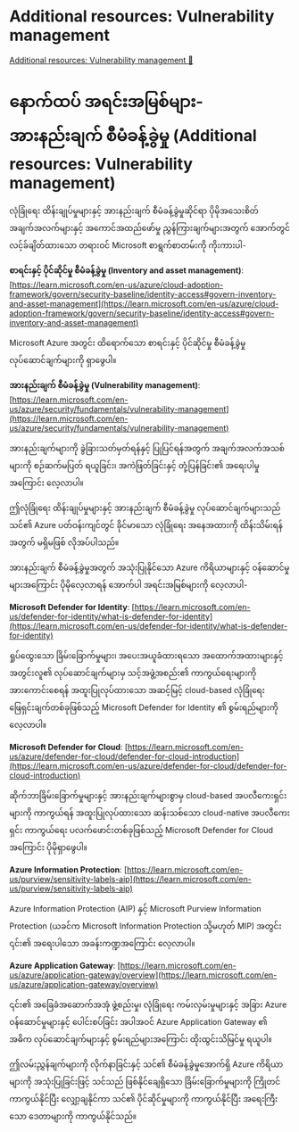 # Additional resources: Vulnerability management

[Additional resources: Vulnerability management 🔗](https://www.coursera.org/learn/cybersecurity-tools-and-technologies/supplement/zjOf8/additional-resources-vulnerability-management)

# နောက်ထပ် အရင်းအမြစ်များ- အားနည်းချက် စီမံခန့်ခွဲမှု (Additional resources: Vulnerability management)

လုံခြုံရေး ထိန်းချုပ်မှုများနှင့် အားနည်းချက် စီမံခန့်ခွဲမှုဆိုင်ရာ ပိုမိုအသေးစိတ် အချက်အလက်များနှင့် အကောင်အထည်ဖော်မှု ညွှန်ကြားချက်များအတွက် အောက်တွင် လင့်ခ်ချိတ်ထားသော တရားဝင် Microsoft စာရွက်စာတမ်းကို ကိုးကားပါ-

**စာရင်းနှင့် ပိုင်ဆိုင်မှု စီမံခန့်ခွဲမှု (Inventory and asset management)**: [https://learn.microsoft.com/en-us/azure/cloud-adoption-framework/govern/security-baseline/identity-access#govern-inventory-and-asset-management](https://learn.microsoft.com/en-us/azure/cloud-adoption-framework/govern/security-baseline/identity-access#govern-inventory-and-asset-management)

Microsoft Azure အတွင်း ထိရောက်သော စာရင်းနှင့် ပိုင်ဆိုင်မှု စီမံခန့်ခွဲမှု လုပ်ဆောင်ချက်များကို ရှာဖွေပါ။

**အားနည်းချက် စီမံခန့်ခွဲမှု (Vulnerability management)**: [https://learn.microsoft.com/en-us/azure/security/fundamentals/vulnerability-management](https://learn.microsoft.com/en-us/azure/security/fundamentals/vulnerability-management)

အားနည်းချက်များကို ခွဲခြားသတ်မှတ်ရန်နှင့် ပြုပြင်ရန်အတွက် အချက်အလက်အသစ်များကို စဉ်ဆက်မပြတ် ရယူခြင်း၊ အကဲဖြတ်ခြင်းနှင့် တုံ့ပြန်ခြင်း၏ အရေးပါမှုအကြောင်း လေ့လာပါ။

ဤလုံခြုံရေး ထိန်းချုပ်မှုများနှင့် အားနည်းချက် စီမံခန့်ခွဲမှု လုပ်ဆောင်ချက်များသည် သင်၏ Azure ပတ်ဝန်းကျင်တွင် ခိုင်မာသော လုံခြုံရေး အနေအထားကို ထိန်းသိမ်းရန်အတွက် မရှိမဖြစ် လိုအပ်ပါသည်။

အားနည်းချက် စီမံခန့်ခွဲမှုအတွက် အသုံးပြုနိုင်သော Azure ကိရိယာများနှင့် ဝန်ဆောင်မှုများအကြောင်း ပိုမိုလေ့လာရန် အောက်ပါ အရင်းအမြစ်များကို လေ့လာပါ-

**Microsoft Defender for Identity**: [https://learn.microsoft.com/en-us/defender-for-identity/what-is-defender-for-identity](https://learn.microsoft.com/en-us/defender-for-identity/what-is-defender-for-identity)

ရှုပ်ထွေးသော ခြိမ်းခြောက်မှုများ၊ အပေးအယူခံထားရသော အထောက်အထားများနှင့် အတွင်းလူ၏ လုပ်ဆောင်ချက်များမှ သင့်အဖွဲ့အစည်း၏ ကာကွယ်ရေးများကို အားကောင်းစေရန် အထူးပြုလုပ်ထားသော အဆင့်မြင့် cloud-based လုံခြုံရေး ဖြေရှင်းချက်တစ်ခုဖြစ်သည့် Microsoft Defender for Identity ၏ စွမ်းရည်များကို လေ့လာပါ။

**Microsoft Defender for Cloud**: [https://learn.microsoft.com/en-us/azure/defender-for-cloud/defender-for-cloud-introduction](https://learn.microsoft.com/en-us/azure/defender-for-cloud/defender-for-cloud-introduction)

ဆိုက်ဘာခြိမ်းခြောက်မှုများနှင့် အားနည်းချက်များစွာမှ cloud-based အပလီကေးရှင်းများကို ကာကွယ်ရန် အထူးပြုလုပ်ထားသော ဆန်းသစ်သော cloud-native အပလီကေးရှင်း ကာကွယ်ရေး ပလက်ဖောင်းတစ်ခုဖြစ်သည့် Microsoft Defender for Cloud အကြောင်း ပိုမိုရှာဖွေပါ။

**Azure Information Protection**: [https://learn.microsoft.com/en-us/purview/sensitivity-labels-aip](https://learn.microsoft.com/en-us/purview/sensitivity-labels-aip)

Azure Information Protection (AIP) နှင့် Microsoft Purview Information Protection (ယခင်က Microsoft Information Protection သို့မဟုတ် MIP) အတွင်း ၎င်း၏ အရေးပါသော အခန်းကဏ္ဍအကြောင်း လေ့လာပါ။

**Azure Application Gateway**: [https://learn.microsoft.com/en-us/azure/application-gateway/overview](https://learn.microsoft.com/en-us/azure/application-gateway/overview)

၎င်း၏ အခြေခံအဆောက်အအုံ ဖွဲ့စည်းမှု၊ လုံခြုံရေး ကမ်းလှမ်းမှုများနှင့် အခြား Azure ဝန်ဆောင်မှုများနှင့် ပေါင်းစပ်ခြင်း အပါအဝင် Azure Application Gateway ၏ အဓိက လုပ်ဆောင်ချက်များနှင့် စွမ်းရည်များအကြောင်း ထိုးထွင်းသိမြင်မှု ရယူပါ။

ဤလမ်းညွှန်ချက်များကို လိုက်နာခြင်းနှင့် သင်၏ စီမံခန့်ခွဲမှုအောက်ရှိ Azure ကိရိယာများကို အသုံးပြုခြင်းဖြင့် သင်သည် ဖြစ်နိုင်ချေရှိသော ခြိမ်းခြောက်မှုများကို ကြိုတင်ကာကွယ်နိုင်ပြီး လျှော့ချနိုင်ကာ သင်၏ ပိုင်ဆိုင်မှုများကို ကာကွယ်နိုင်ပြီး အရေးကြီးသော ဒေတာများကို ကာကွယ်နိုင်သည်။
